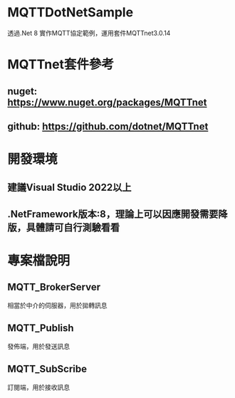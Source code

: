 # MQTTDotNetSample
透過.Net 8 實作MQTT協定範例，運用套件MQTTnet3.0.14

# MQTTnet套件參考
## nuget: https://www.nuget.org/packages/MQTTnet
## github: https://github.com/dotnet/MQTTnet

# 開發環境
## 建議Visual Studio 2022以上
## .NetFramework版本:8，理論上可以因應開發需要降版，具體請可自行測驗看看

# 專案檔說明
## MQTT_BrokerServer
相當於中介的伺服器，用於拋轉訊息

## MQTT_Publish
發佈端，用於發送訊息

## MQTT_SubScribe
訂閱端，用於接收訊息
